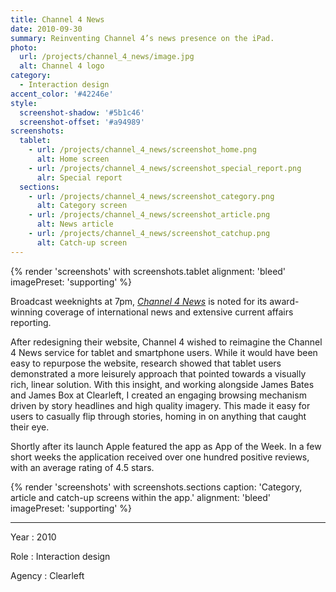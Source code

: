 ```yaml
---
title: Channel 4 News
date: 2010-09-30
summary: Reinventing Channel 4’s news presence on the iPad.
photo:
  url: /projects/channel_4_news/image.jpg
  alt: Channel 4 logo
category:
  - Interaction design
accent_color: '#42246e'
style:
  screenshot-shadow: '#5b1c46'
  screenshot-offset: '#a94989'
screenshots:
  tablet:
    - url: /projects/channel_4_news/screenshot_home.png
      alt: Home screen
    - url: /projects/channel_4_news/screenshot_special_report.png
      alr: Special report
  sections:
    - url: /projects/channel_4_news/screenshot_category.png
      alt: Category screen
    - url: /projects/channel_4_news/screenshot_article.png
      alt: News article
    - url: /projects/channel_4_news/screenshot_catchup.png
      alt: Catch-up screen
---
```

{% render 'screenshots' with screenshots.tablet
  alignment: 'bleed'
  imagePreset: 'supporting'
%}

Broadcast weeknights at 7pm, <cite>[Channel 4 News][1]</cite> is noted for its award-winning coverage of international news and extensive current affairs reporting.

After redesigning their website, Channel 4 wished to reimagine the Channel 4 News service for tablet and smartphone users. While it would have been easy to repurpose the website, research showed that tablet users demonstrated a more leisurely approach that pointed towards a visually rich, linear solution. With this insight, and working alongside James Bates and James Box at Clearleft, I created an engaging browsing mechanism driven by story headlines and high quality imagery. This made it easy for users to casually flip through stories, homing in on anything that caught their eye.

Shortly after its launch Apple featured the app as App of the Week. In a few short weeks the application received over one hundred positive reviews, with an average rating of 4.5 stars.

{% render 'screenshots' with screenshots.sections
  caption: 'Category, article and catch-up screens within the app.'
  alignment: 'bleed'
  imagePreset: 'supporting'
%}

---

Year
: 2010

Role
: Interaction design

Agency
: Clearleft

[1]: https://news.channel4.com

